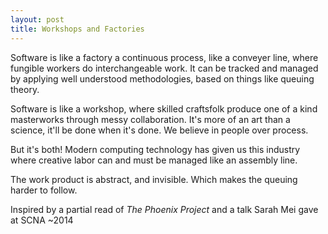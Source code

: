 ```yaml
---
layout: post
title: Workshops and Factories
---
```


Software is like a factory
a continuous process,
like a conveyer line,
where fungible workers do interchangeable work.
It can be tracked and managed
by applying well understood methodologies,
based on things like queuing theory.

Software is like a workshop,
where skilled craftsfolk
produce one of a kind masterworks
through messy collaboration.
It's more of an art than a science,
it'll be done when it's done.
We believe in people over process.

But it's both!
Modern computing technology
has given us this industry
where creative labor
can and must be managed
like an assembly line.

The work product is abstract,
and invisible.
Which makes the queuing harder to follow.

Inspired by a partial read of _The Phoenix Project_
and a talk Sarah Mei gave at SCNA ~2014
